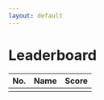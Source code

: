 ```yaml
---
layout: default
---
```


# Leaderboard

| No.          | Name              | Score |
|:-------------|:------------------|:------|
|              |                   |       |
